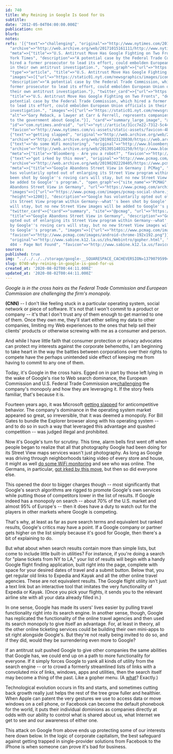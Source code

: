 ```yaml
---
id: 740
title: Why Reining in Google Is Good for Us
subtitle: 
date: '2012-05-04T04:00:00.000Z'
publication: cnn
blurb: 
notes: 
refs: '[{"text"=>"challenging", "original"=>"http://www.nytimes.com/2012/04/28/technology/us-move-has-google-fighting-on-2-fronts.html",
  "archive"=>"http://web.archive.org/web/20171015161111/http://www.nytimes.com:80/2012/04/28/technology/us-move-has-google-fighting-on-2-fronts.html",
  "meta"=>{"title"=>"U.S. Antitrust Move Has Google Fighting on Two Fronts - The New
  York Times", "description"=>"A potential case by the Federal Trade Commission, which
  hired a former prosecutor to lead its effort, could embolden European Union officials
  in their own antitrust investigation.", "open_graph"=>{"url"=>"https://www.nytimes.com/2012/04/28/technology/us-move-has-google-fighting-on-2-fronts.html",
  "type"=>"article", "title"=>"U.S. Antitrust Move Has Google Fighting on Two Fronts",
  "images"=>[{"url"=>"https://static01.nyt.com/newsgraphics/images/icons/defaultPromoCrop.png"}],
  "description"=>"A potential case by the Federal Trade Commission, which hired a
  former prosecutor to lead its effort, could embolden European Union officials in
  their own antitrust investigation."}, "twitter_card"=>{"url"=>"https://www.nytimes.com/2012/04/28/technology/us-move-has-google-fighting-on-2-fronts.html",
  "title"=>"U.S. Antitrust Move Has Google Fighting on Two Fronts", "description"=>"A
  potential case by the Federal Trade Commission, which hired a former prosecutor
  to lead its effort, could embolden European Union officials in their own antitrust
  investigation.", "images"=>[{"url"=>"https://static01.nyt.com/newsgraphics/images/icons/defaultCrop.png",
  "alt"=>"Gary Reback, a lawyer at Carr & Ferrell, represents companies who have complained
  to the government about Google."}], "card"=>"summary_large_image", "apps"=>{"googleplay"=>{"name"=>"NYTimes",
  "id"=>"com.nytimes.android", "url"=>"nyt://article/31cc7e22-7312-5c44-86ef-16ee06176f17"}}},
  "favicon"=>"http://www.nytimes.com/vi-assets/static-assets/favicon-4bf96cb6a1093748bf5b3c429accb9b4.ico"}},
  {"text"=>"getting slapped", "original"=>"http://web.archive.org/web/20060413082435/http://www.cnn.com/2004/BUSINESS/03/24/microsoft.eu/",
  "archive"=>"http://web.archive.org/web/20190323120030/https://web.archive.org/web/20060413082435/http://www.cnn.com/2004/BUSINESS/03/24/microsoft.eu/"},
  {"text"=>"do some WiFi monitoring", "original"=>"http://www.bloomberg.com/news/2012-04-29/google-staff-said-they-were-unaware-of-data-gathering-fcc-says.html",
  "archive"=>"http://web.archive.org/web/20130514031250/http://www.bloomberg.com/news/2012-04-29/google-staff-said-they-were-unaware-of-data-gathering-fcc-says.html",
  "meta"=>{"title"=>"Bloomberg - Are you a robot?", "favicon"=>"http://www.bloomberg.com/favicon.ico"}},
  {"text"=>"got irked by this move", "original"=>"http://www.pcmag.com/article2/0,2817,2383363,00.asp",
  "archive"=>"http://web.archive.org/web/20190202220405/https://www.pcmag.com/article2/0,2817,2383363,00.asp",
  "meta"=>{"title"=>"Google Abandons Street View in Germany | PCMag", "description"=>"Google
  has voluntarily opted out of enlarging its Street View program within Germany--what''s
  been shot by Google''s roving cars will stay, but no new Street View images will
  be added to Google''s program.", "open_graph"=>{"site_name"=>"PCMAG", "title"=>"Google
  Abandons Street View in Germany", "url"=>"https://www.pcmag.com/archive/google-abandons-street-view-in-germany-262946",
  "images"=>[{"url"=>"https://www.pcmag.com/images/pcmag-social-share.jpg", "width"=>1200,
  "height"=>1200}], "description"=>"Google has voluntarily opted out of enlarging
  its Street View program within Germany--what''s been shot by Google''s roving cars
  will stay, but no new Street View images will be added to Google''s program."},
  "twitter_card"=>{"card"=>"summary", "site"=>"@pcmag", "url"=>"https://www.pcmag.com/archive/google-abandons-street-view-in-germany-262946",
  "title"=>"Google Abandons Street View in Germany", "description"=>"Google has voluntarily
  opted out of enlarging its Street View program within Germany--what''s been shot
  by Google''s roving cars will stay, but no new Street View images will be added
  to Google''s program.", "images"=>[{"url"=>"https://www.pcmag.com/images/pcmag-social-share.jpg"}]},
  "favicon"=>"http://www.pcmag.com/images/android-chrome-192x192.png"}}, {"text"=>"what",
  "original"=>"http://www.sabine.k12.la.us/zhs/Webintro/gopher.html", "meta"=>{"title"=>"Error
  404 - Page Not Found", "favicon"=>"http://www.sabine.k12.la.us/favicon.ico"}}]'
sources: 
published: true
img: "../../../../storage/google-__SQUARESPACE_CACHEVERSION=1379079599480.jpg"
slug: 0740-why-reining-in-google-is-good-for-us
created_at: '2020-08-02T00:44:11.000Z'
updated_at: '2020-08-02T00:44:11.000Z'
---
```

*Google is in the cross hairs as the Federal Trade Commission and European Commission are challenging the firm's monopoly.*

**(CNN)** -- I don't like feeling stuck in a particular operating system, social network or piece of software. It's not that I won't commit to a product or company -- it's that I don't trust any of them enough to get married to one of them. Once they own me, they'll start either selling my data to other companies, limiting my Web experiences to the ones that help sell their clients' products or otherwise screwing with me as a consumer and person.

And while I have little faith that consumer protection or privacy advocates can protect my interests against the corporate behemoths, I am beginning to take heart in the way the battles between corporations over their rights to compete have the perhaps unintended side effect of keeping me from having to commit to any one of them.

Today, it's Google in the cross hairs. Egged on in part by those left lying in the wake of Google's rise to Web search dominance, the European Commission and U.S. Federal Trade Commission are[challenging](http://www.nytimes.com/2012/04/28/technology/us-move-has-google-fighting-on-2-fronts.html) the company's monopoly and how they are leveraging it. If the story feels familiar, that's because it is.

Fourteen years ago, it was Microsoft [getting slapped](http://web.archive.org/web/20060413082435/http://www.cnn.com/2004/BUSINESS/03/24/microsoft.eu/) for anticompetitive behavior. The company's dominance in the operating system market appeared so great, so irreversible, that it was deemed a monopoly. For Bill Gates to bundle the Explorer browser along with his operating system -- and to do so in such a way that leveraged this advantage and quashed competition -- was judged illegal and prohibited.

Now it's Google's turn for scrutiny. This time, alarm bells first went off when people began to realize that all that photography Google had been doing for its Street View maps services wasn't just photography. As long as Google was driving through neighborhoods taking video of every store and house, it might as well [do some WiFi monitoring](http://www.bloomberg.com/news/2012-04-29/google-staff-said-they-were-unaware-of-data-gathering-fcc-says.html) and see who was online. The Germans, in particular, [got irked by this move](http://www.pcmag.com/article2/0,2817,2383363,00.asp), but then so did everyone else.

This opened the door to bigger charges though -- most significantly that Google's search algorithms are rigged to promote Google's own services while putting those of competitors lower in the list of results. If Google indeed has a monopoly on search -- about 70% of the U.S. market and almost 95% of Europe's -- then it does have a duty to watch out for the players in other markets where Google is competing.

That's why, at least as far as pure search terms and equivalent but ranked results, Google's critics may have a point. If a Google company or partner gets higher on the list simply because it's good for Google, then there's a bit of explaining to do.

But what about when search results contain more than simple lists, but come to include little built-in utilities? For instance, if you're doing a search for "plane tickets from NY to LA," your list of results will begin with a handy Google flight finding application, built right into the page, complete with space for your desired dates of travel and a submit button. Below that, you get regular old links to Expedia and Kayak and all the other online travel agencies. These are not equivalent results. The Google flight utility isn't just a text link but an interactive tool that imitates the very functionality of Expedia or Kayak. (Once you pick your flights, it sends you to the relevant airline site with all your data already filled in.)

In one sense, Google has made its users' lives easier by pulling travel functionality right into its search engine. In another sense, though, Google has replicated the functionality of the online travel agencies and then used its search monopoly to give itself an advantage. For, at least in theory, all the other online ticketing services could be building their own mini-apps to sit right alongside Google's. But they're not really being invited to do so, and if they did, would they be surrendering even more to Google?

If an antitrust suit pushed Google to give other companies the same abilities that Google has, we could end up on a path to more functionality for everyone. If it simply forces Google to yank all kinds of utility from the search engine -- or to crowd a formerly streamlined lists of links with a convoluted mix of links, windows, apps and utilities, then the search itself may become a thing of the past. Like a gopher menu. (A [what](http://www.sabine.k12.la.us/zhs/Webintro/gopher.html)? Exactly.)

Technological evolution occurs in fits and starts, and sometimes cutting back growth really just helps the rest of the tree grow fuller and healthier. When Apple can patent the very gestures we use to access data or move windows on a cell phone, or Facebook can become the default phonebook for the world, it puts their individual dominions as companies directly at odds with our ability to control what is shared about us, what Internet we get to see and our awareness of either one.

This attack on Google from above ends up protecting some of our interests here down below. In the logic of corporate capitalism, the best safeguard against getting trapped in single-provider solutions from Facebook to the iPhone is when someone can prove it's bad for business.
